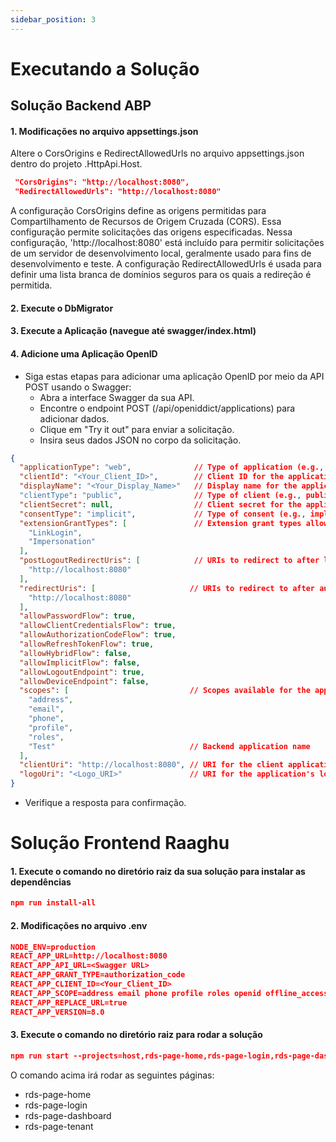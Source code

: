 ```yaml
---
sidebar_position: 3
---
```


# Executando a Solução
## Solução Backend ABP
#### 1. Modificações no arquivo appsettings.json
Altere o CorsOrigins e RedirectAllowedUrls no arquivo appsettings.json dentro do projeto .HttpApi.Host.


````json
 "CorsOrigins": "http://localhost:8080",
 "RedirectAllowedUrls": "http://localhost:8080"
````

A configuração CorsOrigins define as origens permitidas para Compartilhamento de Recursos de Origem Cruzada (CORS). Essa configuração permite solicitações das origens especificadas.
Nessa configuração, 'http://localhost:8080' está incluído para permitir solicitações de um servidor de desenvolvimento local, geralmente usado para fins de desenvolvimento e teste.
A configuração RedirectAllowedUrls é usada para definir uma lista branca de domínios seguros para os quais a redireção é permitida.

#### 2. Execute o DbMigrator
#### 3. Execute a Aplicação (navegue até swagger/index.html)
#### 4. Adicione uma Aplicação OpenID
- Siga estas etapas para adicionar uma aplicação OpenID por meio da API POST usando o Swagger:
  - Abra a interface Swagger da sua API.
  - Encontre o endpoint POST (/api/openiddict/applications) para adicionar dados.
  - Clique em "Try it out" para enviar a solicitação.
  - Insira seus dados JSON no corpo da solicitação.


````json
{
  "applicationType": "web",              // Type of application (e.g., web, mobile)
  "clientId": "<Your_Client_ID>",        // Client ID for the application
  "displayName": "<Your_Display_Name>"   // Display name for the application
  "clientType": "public",                // Type of client (e.g., public, confidential)
  "clientSecret": null,                  // Client secret for the application
  "consentType": "implicit",             // Type of consent (e.g., implicit, explicit,external, systematic)
  "extensionGrantTypes": [               // Extension grant types allowed
    "LinkLogin",
    "Impersonation"
  ],
  "postLogoutRedirectUris": [            // URIs to redirect to after logout
    "http://localhost:8080"
  ],
  "redirectUris": [                     // URIs to redirect to after authorization
    "http://localhost:8080"
  ],
  "allowPasswordFlow": true,
  "allowClientCredentialsFlow": true,
  "allowAuthorizationCodeFlow": true,
  "allowRefreshTokenFlow": true,
  "allowHybridFlow": false,
  "allowImplicitFlow": false,
  "allowLogoutEndpoint": true,
  "allowDeviceEndpoint": false,
  "scopes": [                           // Scopes available for the application
    "address",
    "email",
    "phone",
    "profile",
    "roles",
    "Test"                              // Backend application name
  ],
  "clientUri": "http://localhost:8080", // URI for the client application
  "logoUri": "<Logo_URI>"               // URI for the application's logo
}
````

   - Verifique a resposta para confirmação.

# Solução Frontend Raaghu
#### 1. Execute o comando no diretório raiz da sua solução para instalar as dependências

````json
npm run install-all
````

#### 2. Modificações no arquivo .env


````json
NODE_ENV=production
REACT_APP_URL=http://localhost:8080
REACT_APP_API_URL=<Swagger URL>
REACT_APP_GRANT_TYPE=authorization_code
REACT_APP_CLIENT_ID=<Your_Client_ID>
REACT_APP_SCOPE=address email phone profile roles openid offline_access <Backend application name>
REACT_APP_REPLACE_URL=true 
REACT_APP_VERSION=8.0
````

#### 3. Execute o comando no diretório raiz para rodar a solução

````json
npm run start --projects=host,rds-page-home,rds-page-login,rds-page-dashboard,rds-page-tenant
````

O comando acima irá rodar as seguintes páginas:
- rds-page-home
- rds-page-login
- rds-page-dashboard
- rds-page-tenant